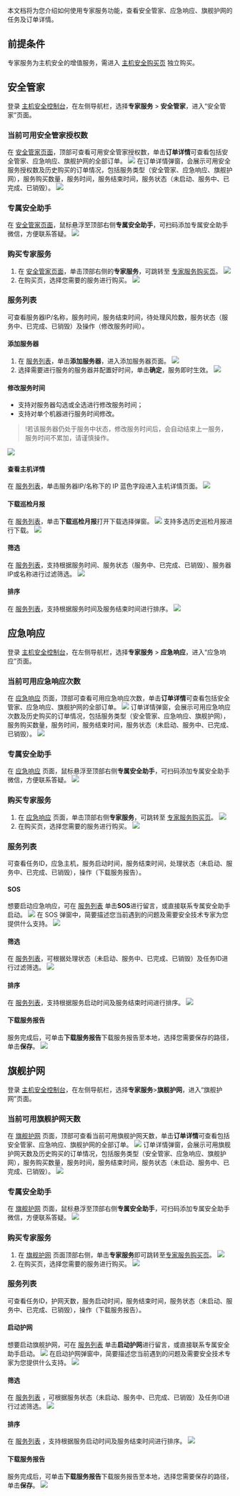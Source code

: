 本文档将为您介绍如何使用专家服务功能，查看安全管家、应急响应、旗舰护网的任务及订单详情。

## 前提条件
专家服务为主机安全的增值服务，需进入 [主机安全购买页](https://buy.cloud.tencent.com/yunjing?mode=prepay) 独立购买。

## 安全管家
登录 [主机安全控制台](https://console.cloud.tencent.com/cwp/master)，在左侧导航栏，选择**专家服务** > **安全管家**，进入“安全管家”页面。

### 当前可用安全管家授权数
在 [安全管家页面](https://console.cloud.tencent.com/cwp/master)，顶部可查看可用安全管家授权数，单击**订单详情**可查看包括安全管家、应急响应、旗舰护网的全部订单。
![](https://main.qcloudimg.com/raw/c5262fa4974572b8ec28441ab9c31e64.png)
在订单详情弹窗，会展示可用安全服务授权数及历史购买的订单情况，包括服务类型（安全管家、应急响应、旗舰护网），服务购买数量，服务时间，服务结束时间，服务状态（未启动、服务中、已完成、已销毁）。
![](https://main.qcloudimg.com/raw/241d6d74b8b888bf36b4d14270ca8cd9.png)

### 专属安全助手
在 [安全管家页面](https://console.cloud.tencent.com/cwp/master)，鼠标悬浮至顶部右侧**专属安全助手**，可扫码添加专属安全助手微信，方便联系答疑。
![](https://main.qcloudimg.com/raw/5f78083a8c08880b242c8d34098b1894.png)

### 购买专家服务
1. 在 [安全管家页面](https://console.cloud.tencent.com/cwp/master)，单击顶部右侧的**专家服务**，可跳转至 [专家服务购买页](https://buy.cloud.tencent.com/yunjing?mode=master)。
![](https://main.qcloudimg.com/raw/a6f118b3cd2aeb24e3438273e27c5014.png)
2. 在购买页，选择您需要的服务进行购买。
![](https://main.qcloudimg.com/raw/d09d8d500464bd109a442f6b33388db8.png)

### 服务列表
可查看服务器IP/名称，服务时间，服务结束时间，待处理风险数，服务状态（服务中、已完成、已销毁）及操作（修改服务时间）。

#### 添加服务器
1. 在 [服务列表](https://console.cloud.tencent.com/cwp/master)，单击**添加服务器**，进入添加服务器页面。
![](https://main.qcloudimg.com/raw/f598e54fe8ca1f5121a430991cc198fb.png)
2. 选择需要进行服务的服务器并配置好时间，单击**确定**，服务即时生效。
![](https://main.qcloudimg.com/raw/2846d572ab32c303903fbd6d5da1afbe.png)

#### 修改服务时间
- 支持对服务器勾选或全选进行修改服务时间；
- 支持对单个机器进行服务时间修改。
>!若该服务器仍处于服务中状态，修改服务时间后，会自动结束上一服务，服务时间不累加，请谨慎操作。
>
![](https://main.qcloudimg.com/raw/a01f1b8f64f8d6cfea9fac6b28f41b44.png)

#### 查看主机详情
在 [服务列表](https://console.cloud.tencent.com/cwp/master)，单击服务器IP/名称下的 IP 蓝色字段进入主机详情页面。
![](https://main.qcloudimg.com/raw/0225d1f8085e687a77015e613eb7f08a.png)

#### 下载巡检月报
在 [服务列表](https://console.cloud.tencent.com/cwp/master)，单击**下载巡检月报**打开下载选择弹窗。
![](https://main.qcloudimg.com/raw/f167fef4a54cad2cfc6b5c194a3ab591.png)
支持多选历史巡检月报进行下载。
![](https://main.qcloudimg.com/raw/b578d9488bfc93eaa4bf4f414b33206e.png)

#### 筛选
在 [服务列表](https://console.cloud.tencent.com/cwp/master)，支持根据服务时间、服务状态（服务中、已完成、已销毁）、服务器IP或名称进行过滤筛选。
![](https://main.qcloudimg.com/raw/65b37a68cc353f215e1ed403ad990463.png)

#### 排序
在 [服务列表](https://console.cloud.tencent.com/cwp/master)，支持根据服务时间及服务结束时间进行排序。
![](https://main.qcloudimg.com/raw/5340261d2ee4db3ecc6c715419b9f0ea.png)

## 应急响应
登录 [主机安全控制台](https://console.cloud.tencent.com/cwp/master/respEmergency)，在左侧导航栏，选择**专家服务** > **应急响应**，进入“应急响应”页面。

### 当前可用应急响应次数
在 [应急响应](https://console.cloud.tencent.com/cwp/master/respEmergency) 页面，顶部可查看可用应急响应次数，单击**订单详情**可查看包括安全管家、应急响应、旗舰护网的全部订单。
![](https://main.qcloudimg.com/raw/cc2cd48d7a70dbafa406b7fedc7a6ff0.png)
订单详情弹窗，会展示可用应急响应次数及历史购买的订单情况，包括服务类型（安全管家、应急响应、旗舰护网），服务购买数量，服务时间，服务结束时间，服务状态（未启动、服务中、已完成、已销毁）。
![](https://main.qcloudimg.com/raw/f301167b7a3fe2edc5735d6fef09df51.png)

### 专属安全助手
在 [应急响应](https://console.cloud.tencent.com/cwp/master/respEmergency) 页面，鼠标悬浮至顶部右侧**专属安全助手**，可扫码添加专属安全助手微信，方便联系答疑。
![](https://main.qcloudimg.com/raw/6f1c128eddb74df3a952c63fa1df36af.png)

### 购买专家服务
1. 在 [应急响应](https://console.cloud.tencent.com/cwp/master/respEmergency) 页面，单击顶部右侧**专家服务**，可跳转至 [专家服务购买页](https://buy.cloud.tencent.com/yunjing?mode=master)。
![](https://main.qcloudimg.com/raw/5c0956aeae787df03c724cf065fd18f0.png)
2. 在购买页，选择您需要的服务进行购买。
![](https://main.qcloudimg.com/raw/d09d8d500464bd109a442f6b33388db8.png)

### 服务列表
可查看任务ID，应急主机，服务启动时间，服务结束时间，处理状态（未启动、服务中、已完成、已销毁），操作（下载服务报告）。

#### SOS
想要启动应急响应，可在 [服务列表](https://console.cloud.tencent.com/cwp/master/respEmergency) 单击**SOS**进行留言，或直接联系专属安全助手启动。
![](https://main.qcloudimg.com/raw/997905d9cd1459c9d22461bc42d0b8f9.png)
在 SOS 弹窗中，简要描述您当前遇到的问题及需要安全技术专家为您提供什么支持。
![](https://main.qcloudimg.com/raw/504f191ba09c272f708a232625dc8f39.png)

#### 筛选
在 [服务列表](https://console.cloud.tencent.com/cwp/master/respEmergency)，可根据处理状态（未启动、服务中、已完成、已销毁）及任务ID进行过滤筛选。
![](https://main.qcloudimg.com/raw/618943c7a8e344449f92eadb499143be.png)

#### 排序
在 [服务列表](https://console.cloud.tencent.com/cwp/master/respEmergency)，支持根据服务启动时间及服务结束时间进行排序。
![](https://main.qcloudimg.com/raw/d93e70851903f52b382007666d745060.png)

#### 下载服务报告
服务完成后，可单击**下载服务报告**下载服务报告至本地，选择您需要保存的路径，单击**保存**。
![](https://main.qcloudimg.com/raw/43f16d6fb7789a1e3b5d00b7c190651b.png)

## 旗舰护网
登录 [主机安全控制台](https://console.cloud.tencent.com/cwp/master/protectNet)，在左侧导航栏，选择**专家服务**>**旗舰护网**，进入“旗舰护网”页面。

### 当前可用旗舰护网天数
在 [旗舰护网](https://console.cloud.tencent.com/cwp/master/protectNet) 页面，顶部可查看当前可用旗舰护网天数，单击**订单详情**可查看包括安全管家、应急响应、旗舰护网的全部订单。
![](https://main.qcloudimg.com/raw/235c99ccd38ed1d1cbcb1a33341e0006.png)
订单详情弹窗，会展示可用旗舰护网天数及历史购买的订单情况，包括服务类型（安全管家、应急响应、旗舰护网），服务购买数量，服务时间，服务结束时间，服务状态（未启动、服务中、已完成、已销毁）。
![](https://main.qcloudimg.com/raw/455ff59dda944f77fee6c3483187811a.png)

### 专属安全助手
在 [旗舰护网](https://console.cloud.tencent.com/cwp/master/protectNet) 页面，鼠标悬浮至顶部右侧**专属安全助手**，可扫码添加专属安全助手微信，方便联系答疑。
![](https://main.qcloudimg.com/raw/188fb2d5984e9259383cad00348065f9.png)

### 购买专家服务
1. 在 [旗舰护网](https://console.cloud.tencent.com/cwp/master/protectNet) 页面顶部右侧，单击**专家服务**即可跳转至[专家服务购买页](https://buy.cloud.tencent.com/yunjing?mode=master)。
![](https://main.qcloudimg.com/raw/d3e0b882ac54e218423d3958bff26a9f.png)
2. 在购买页，选择您需要的服务进行购买。
![](https://main.qcloudimg.com/raw/d09d8d500464bd109a442f6b33388db8.png)

### 服务列表
可查看任务ID，护网天数，服务启动时间，服务结束时间，服务状态（未启动、服务中、已完成、已销毁），操作（下载服务报告）。

#### 启动护网
想要启动旗舰护网，可在 [服务列表](https://console.cloud.tencent.com/cwp/master/protectNet) 单击**启动护网**进行留言，或直接联系专属安全助手启动。
![](https://main.qcloudimg.com/raw/8e5363d20f7f892b76e589647ba45d15.png)
在启动护网弹窗中，简要描述您当前遇到的问题及需要安全技术专家为您提供什么支持。
![](https://main.qcloudimg.com/raw/8e8bcf8e316ac18db6e419a540349762.png)

#### 筛选
在 [服务列表](https://console.cloud.tencent.com/cwp/master/protectNet) ，可根据服务状态（未启动、服务中、已完成、已销毁）及任务ID进行过滤筛选。
![](https://main.qcloudimg.com/raw/ce4f372886e5319436828606c698095a.png)

#### 排序
在 [服务列表](https://console.cloud.tencent.com/cwp/master/protectNet) ，支持根据服务启动时间及服务结束时间进行排序。
![](https://main.qcloudimg.com/raw/ad87dbe3c41abb9a33a0bab971ee8abf.png)

#### 下载服务报告
服务完成后，可单击**下载服务报告**下载服务报告至本地，选择您需要保存的路径，单击**保存**。
![](https://main.qcloudimg.com/raw/49e500c5749f78be84c4e8fed6039b12.png)

